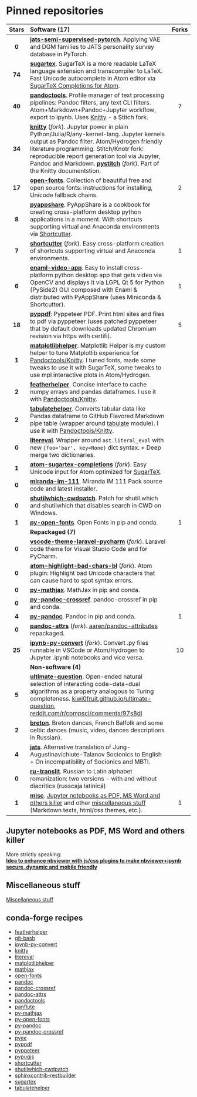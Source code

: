 # Pinned repositories

| Stars  | Software (17) | Forks |
|:------:|:--------------|:-----:|
| **0** | [**jats-semi-supervised-pytorch**](https://github.com/kiwi0fruit/jats-semi-supervised-pytorch). Applying VAE and DGM families to JATS personality survey database in PyTorch. | |
| **74** | [**sugartex**](https://github.com/kiwi0fruit/sugartex). SugarTeX is a more readable LaTeX language extension and transcompiler to LaTeX. Fast Unicode autocomplete in Atom editor via [SugarTeX Completions for Atom](https://github.com/kiwi0fruit/sugartex-completions). | |
| **40** | [**pandoctools**](https://github.com/kiwi0fruit/pandoctools). Profile manager of text processing pipelines: Pandoc filters, any text CLI filters. Atom+Markdown+Pandoc+Jupyter workflow, export to ipynb. Uses [Knitty](https://github.com/kiwi0fruit/knitty) - a Stitch fork. | 7 |
| **34**  | [**knitty**](https://github.com/kiwi0fruit/knitty) (*fork*). Jupyter power in plain Python/Julia/R/any-kernel-lang. Jupyter kernels output as Pandoc filter. Atom/Hydrogen friendly literature programming. Stitch/Knotr fork: reproducible report generation tool via Jupyter, Pandoc and Markdown. [**pystitch**](https://github.com/kiwi0fruit/pystitch/tree/src) (*fork*). Part of the Knitty documentstion. | |
| **17**  | [**open-fonts**](https://github.com/kiwi0fruit/open-fonts). Collection of beautiful free and open source fonts: instructions for installing, Unicode fallback chains. | 2 |
| **8**  | [**pyappshare**](https://github.com/kiwi0fruit/pyappshare). PyAppShare is a cookbook for creating cross-platform desktop python applications in a moment. With shortcuts supporting virtual and Anaconda environments via [Shortcutter](https://github.com/kiwi0fruit/shortcutter). | |
| **7**  | [**shortcutter**](https://github.com/kiwi0fruit/shortcutter) (*fork*). Easy cross-platform creation of shortcuts supporting virtual and Anaconda environments. | 1 |
| **6**  | [**enaml-video-app**](https://github.com/kiwi0fruit/enaml-video-app). Easy to install cross-platform python desktop app that gets video via OpenCV and displays it via LGPL Qt 5 for Python (PySide2) GUI composed with Enaml & distributed with PyAppShare (uses Miniconda & Shortcutter). | 1 |
| **18**  | [**pyppdf**](https://github.com/kiwi0fruit/pyppdf): Pyppeteer PDF. Print html sites and files to pdf via pyppeteer (uses patched pyppeteer that by default downloads updated Chromium revision via https with certifi). | 5 |
| **1**  | [**matplotlibhelper**](https://github.com/kiwi0fruit/matplotlibhelper). Matplotlib Helper is my custom helper to tune Matplotlib experience for [Pandoctools/Knitty](https://github.com/kiwi0fruit/pandoctools). I tuned fonts, made some tweaks to use it with SugarTeX, some tweaks to use mpl interactive plots in Atom/Hydrogen. | |
| **2**  | [**featherhelper**](https://github.com/kiwi0fruit/featherhelper). Concise interface to cache numpy arrays and pandas dataframes. I use it with  [Pandoctools/Knitty](https://github.com/kiwi0fruit/pandoctools). | |
| **2**  | [**tabulatehelper**](https://github.com/kiwi0fruit/tabulatehelper). Converts tabular data like Pandas dataframe to GitHub Flavored Markdown pipe table (wrapper around [tabulate](https://pypi.org/project/tabulate/) module). I use it with  [Pandoctools/Knitty](https://github.com/kiwi0fruit/pandoctools). | |
| **0**  | [**litereval**](https://github.com/kiwi0fruit/litereval). Wrapper around `ast.literal_eval` with new `{foo='bar', key=None}` dict syntax. + Deep merge two dictionaries. | |
| **1**  | [**atom-sugartex-completions**](https://github.com/kiwi0fruit/sugartex-completions) (*fork*). Easy Unicode input for Atom optimized for [SugarTeX](https://github.com/kiwi0fruit/sugartex). | |
| **0**  | [**miranda-im-111**](https://github.com/kiwi0fruit/miranda-im-111). Miranda IM 111 Pack source code and latest installer. | |
| **0**  | [**shutilwhich-cwdpatch**](https://github.com/kiwi0fruit/shutilwhich-cwdpatch). Patch for shutil.which and shutilwhich that disables search in CWD on Windows. | |
| **1**  | [**py-open-fonts**](https://github.com/kiwi0fruit/py-open-fonts). Open Fonts in pip and conda. | 1 |
|        | **Repackaged (7)** | |
| **0**  | [**vscode-theme-laravel-pycharm**](https://github.com/kiwi0fruit/vscode-theme-laravel-pycharm) (*fork*). Laravel code theme for Visual Studio Code and for PyCharm. | |
| **0**  | [**atom-highlight-bad-chars-bl**](https://github.com/kiwi0fruit/atom-highlight-bad-chars-bl) (*fork*). Atom plugin: Highlight bad Unicode characters that can cause hard to spot syntax errors. | |
| **0**  | [**py-mathjax**](https://github.com/kiwi0fruit/py-mathjax). MathJax in pip and conda. | |
| **0**  | [**py-pandoc-crossref**](https://github.com/kiwi0fruit/py-pandoc-crossref). pandoc-crossref in pip and conda. | |
| **4**  | [**py-pandoc**](https://github.com/kiwi0fruit/py-pandoc). Pandoc in pip and conda. | 1 |
| **0**  | [**pandoc-attrs**](https://github.com/kiwi0fruit/pandoc-attrs) (*fork*). [aaren/pandoc-attributes](https://github.com/aaren/pandoc-attributes) repackaged. | |
| **25**  | [**ipynb-py-convert**](https://github.com/kiwi0fruit/ipynb-py-convert) (*fork*). Convert .py files runnable in VSCode or Atom/Hydrogen to Jupyter .ipynb notebooks and vice versa. | 10 |
|        | **Non-software (4)** | |
| **5**  | [**ultimate-question**](https://github.com/kiwi0fruit/ultimate-question). Open-ended natural selection of interacting code-data-dual algorithms as a property analogous to Turing completeness. [kiwi0fruit.github.io/ultimate-question](https://kiwi0fruit.github.io/ultimate-question), [reddit.com/r/compsci/comments/97s8dl](https://www.reddit.com/r/compsci/comments/97s8dl/on_natural_selection_of_the_laws_of_nature/) | |
| **2**  | [**breton**](https://github.com/kiwi0fruit/breton). Breton dances, French Balfolk and some celtic dances (music, video, dances descriptions in Russian). | |
| **4**  | [**jats**](https://github.com/kiwi0fruit/jats). Alternative translation of Jung-Augustinavichiute-Talanov Socionics to English + On incompatibility of Socionics and MBTI. | |
| **0**  | [**ru-translit**](https://github.com/kiwi0fruit/ru-translit). Russian to Latin alphabet romanization: two versions - with and without diacritics (russcaja latinicá) | |
| **1**  | [**misc**](https://github.com/kiwi0fruit/misc). [Jupyter notebooks as PDF, MS Word and others killer](src/pdf_and_word_killer.md) and other [miscellaneous stuff](src/misc.md) (Markdown texts, html/css themes, etc.). | 1 |


## Jupyter notebooks as PDF, MS Word and others killer

More strictly speaking:  
[**Idea to enhance nbviewer with js/css plugins to make nbviewer+ipynb secure, dynamic and mobile friendly**](src/pdf_and_word_killer.md)


## Miscellaneous stuff

[Miscellaneous stuff](src/misc.md)


## conda-forge recipes

* [featherhelper](https://github.com/conda-forge/featherhelper-feedstock)
* [git-bash](https://github.com/conda-forge/git-bash-feedstock)
* [ipynb-py-convert](https://github.com/conda-forge/ipynb-py-convert-feedstock)
* [knitty](https://github.com/conda-forge/knitty-feedstock)
* [litereval](https://github.com/conda-forge/litereval-feedstock)
* [matplotlibhelper](https://github.com/conda-forge/matplotlibhelper-feedstock)
* [mathjax](https://github.com/conda-forge/mathjax-feedstock)
* [open-fonts](https://github.com/conda-forge/open-fonts-feedstock)
* [pandoc](https://github.com/conda-forge/pandoc-feedstock)
* [pandoc-crossref](https://github.com/conda-forge/pandoc-crossref-feedstock)
* [pandoc-attrs](https://github.com/conda-forge/pandoc-attrs-feedstock)
* [pandoctools](https://github.com/conda-forge/pandoctools-feedstock)
* [panflute](https://github.com/conda-forge/panflute-feedstock)
* [py-mathjax](https://github.com/conda-forge/py-mathjax-feedstock)
* [py-open-fonts](https://github.com/conda-forge/py-open-fonts-feedstock)
* [py-pandoc](https://github.com/conda-forge/py-pandoc-feedstock)
* [py-pandoc-crossref](https://github.com/conda-forge/py-pandoc-crossref-feedstock)
* [pyee](https://github.com/conda-forge/pyee-feedstock)
* [pyppdf](https://github.com/conda-forge/pyppdf-feedstock)
* [pyppeteer](https://github.com/conda-forge/pyppeteer-feedstock)
* [pypugjs](https://github.com/conda-forge/pypugjs-feedstock)
* [shortcutter](https://github.com/conda-forge/shortcutter-feedstock)
* [shutilwhich-cwdpatch](https://github.com/conda-forge/shutilwhich-cwdpatch-feedstock)
* [sphinxcontrib-restbuilder](https://github.com/conda-forge/sphinxcontrib-restbuilder-feedstock)
* [sugartex](https://github.com/conda-forge/sugartex-feedstock)
* [tabulatehelper](https://github.com/conda-forge/tabulatehelper-feedstock)
